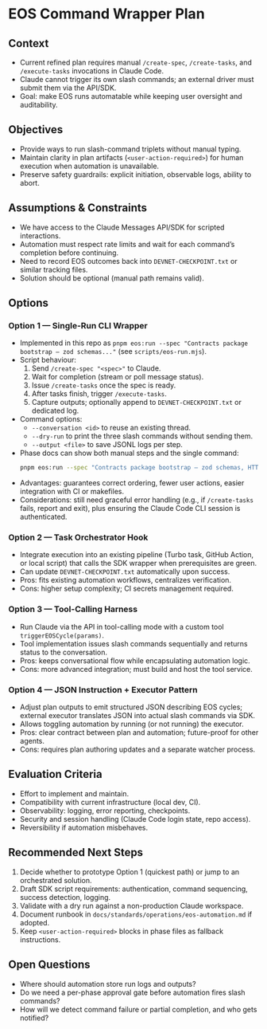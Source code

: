 # EOS Command Wrapper Plan

## Context
- Current refined plan requires manual `/create-spec`, `/create-tasks`, and `/execute-tasks` invocations in Claude Code.
- Claude cannot trigger its own slash commands; an external driver must submit them via the API/SDK.
- Goal: make EOS runs automatable while keeping user oversight and auditability.

## Objectives
- Provide ways to run slash-command triplets without manual typing.
- Maintain clarity in plan artifacts (`<user-action-required>`) for human execution when automation is unavailable.
- Preserve safety guardrails: explicit initiation, observable logs, ability to abort.

## Assumptions & Constraints
- We have access to the Claude Messages API/SDK for scripted interactions.
- Automation must respect rate limits and wait for each command’s completion before continuing.
- Need to record EOS outcomes back into `DEVNET-CHECKPOINT.txt` or similar tracking files.
- Solution should be optional (manual path remains valid).

## Options

### Option 1 — Single-Run CLI Wrapper
- Implemented in this repo as `pnpm eos:run --spec "Contracts package bootstrap — zod schemas..."` (see `scripts/eos-run.mjs`).
- Script behaviour:
  1. Send `/create-spec "<spec>"` to Claude.
  2. Wait for completion (stream or poll message status).
  3. Issue `/create-tasks` once the spec is ready.
  4. After tasks finish, trigger `/execute-tasks`.
  5. Capture outputs; optionally append to `DEVNET-CHECKPOINT.txt` or dedicated log.
- Command options:
  - `--conversation <id>` to reuse an existing thread.
  - `--dry-run` to print the three slash commands without sending them.
  - `--output <file>` to save JSONL logs per step.
- Phase docs can show both manual steps and the single command:
  ```bash
  pnpm eos:run --spec "Contracts package bootstrap — zod schemas, HTTP contracts, OpenAPI automation..."
  ```
- Advantages: guarantees correct ordering, fewer user actions, easier integration with CI or makefiles.
- Considerations: still need graceful error handling (e.g., if `/create-tasks` fails, report and exit), plus ensuring the Claude Code CLI session is authenticated.

### Option 2 — Task Orchestrator Hook
- Integrate execution into an existing pipeline (Turbo task, GitHub Action, or local script) that calls the SDK wrapper when prerequisites are green.
- Can update `DEVNET-CHECKPOINT.txt` automatically upon success.
- Pros: fits existing automation workflows, centralizes verification.
- Cons: higher setup complexity; CI secrets management required.

### Option 3 — Tool-Calling Harness
- Run Claude via the API in tool-calling mode with a custom tool `triggerEOSCycle(params)`.
- Tool implementation issues slash commands sequentially and returns status to the conversation.
- Pros: keeps conversational flow while encapsulating automation logic.
- Cons: more advanced integration; must build and host the tool service.

### Option 4 — JSON Instruction + Executor Pattern
- Adjust plan outputs to emit structured JSON describing EOS cycles; external executor translates JSON into actual slash commands via SDK.
- Allows toggling automation by running (or not running) the executor.
- Pros: clear contract between plan and automation; future-proof for other agents.
- Cons: requires plan authoring updates and a separate watcher process.

## Evaluation Criteria
- Effort to implement and maintain.
- Compatibility with current infrastructure (local dev, CI).
- Observability: logging, error reporting, checkpoints.
- Security and session handling (Claude Code login state, repo access).
- Reversibility if automation misbehaves.

## Recommended Next Steps
1. Decide whether to prototype Option 1 (quickest path) or jump to an orchestrated solution.
2. Draft SDK script requirements: authentication, command sequencing, success detection, logging.
3. Validate with a dry run against a non-production Claude workspace.
4. Document runbook in `docs/standards/operations/eos-automation.md` if adopted.
5. Keep `<user-action-required>` blocks in phase files as fallback instructions.

## Open Questions
- Where should automation store run logs and outputs?
- Do we need a per-phase approval gate before automation fires slash commands?
- How will we detect command failure or partial completion, and who gets notified?
